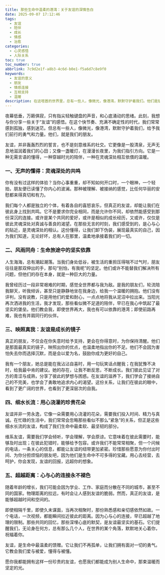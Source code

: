 ```yaml
---
title: 那些生命中温柔的港湾：关于友谊的深情告白
date: 2025-09-07 17:12:46
tags:
  - 友谊
  - 陪伴
  - 成长
  - 情感
  - 治愈
categories:
  - 心灵感悟
  - 人际关系
toc: true
toc_number: true
abbrlink: 7c9d2e1f-a8b3-4c6d-b0e1-f5a6d7c8e9f0
keywords:
  - 友谊的意义
  - 朋友
  - 情感连接
  - 互相支持
  - 温暖
description: 在这喧嚣的世界里，总有一些人，像微光，像港湾，默默守护着我们。他们是朋友，是生命中不可或缺的温柔力量。这篇文章，献给所有在友谊中找到慰藉、力量与真我的你，让我们一同感受那些无需言语的懂得，那些穿越时光的陪伴，以及友谊如何滋养我们的灵魂，让我们成为更好的自己。
---
```


夜幕低垂，万籁俱寂，只有指尖轻触键盘的声音，和心底涌动的思绪。此刻，我想与你分享一些关于“友谊”的感悟。在这个快节奏、充满不确定性的时代，我们常常感到孤独，感到迷茫。但总有一些人，像微光，像港湾，默默守护着我们，给予我们前行的勇气和力量。他们，就是我们的朋友。

友谊，并非轰轰烈烈的誓言，也不是刻意维系的社交。它更像是一股清泉，无声无息地滋润着我们的心田；又像一盏暖灯，在漫漫长夜里，为我们指引方向。它是一种无需言语的懂得，一种穿越时光的陪伴，一种在灵魂深处相互依偎的温暖。

### 一、无声的懂得：灵魂深处的共鸣

你有没有过这样的体验？当你心事重重，却不知如何开口时，一个眼神，一个轻拍，朋友便已读懂了你内心的波澜。那种被理解、被接纳的感觉，比任何华丽的安慰都来得真切和有力。

我们每个人都是独立的个体，有着各自的喜怒哀乐，但真正的友谊，却能让我们在彼此身上找到共鸣。它不是要求你完全相同，而是允许你不同，却依然能感受到那份深沉的连接。或许是某个共同的爱好，或许是相似的成长经历，又或许，仅仅是彼此灵魂深处对真诚与善良的渴望。在那些无言的时刻，我们感受到的，是心与心的贴近，是灵魂深处的相认。这份懂得，让我们卸下伪装，展现最真实的自己，因为我们知道，无论好坏，总有人在那里，温柔地承接着我们的一切。

### 二、风雨同舟：生命旅途中的坚实依靠

人生海海，总有潮起潮落。当我们身处低谷，被生活的重担压得喘不过气时，朋友往往是那双伸出的手，那句“别怕，有我呢”的坚定。他们或许不能替我们解决所有问题，但他们的存在本身，就是一种巨大的力量。

我曾经历过一段非常艰难的时期，感觉全世界都与我为敌。是我的朋友们，轮流陪我聊天，听我倾诉，甚至只是静静地坐在我身边，给我一个温暖的拥抱。他们没有评判，没有说教，只是用他们的爱和耐心，一点点地将我从泥沼中拉出来。当阳光再次洒进我的生活，我才发现，那些看似微不足道的陪伴，早已在我心中筑起了最坚实的堡垒。他们教会我，即使世界再大，我也有可以依靠的港湾；即使前路再难，我也有并肩同行的伙伴。

### 三、映照真我：友谊是成长的镜子

真正的朋友，不仅会在你失意时给予支持，更会在你得意时，为你保持清醒。他们是那面最真实的镜子，映照出你的优点，也温柔地指出你的不足。他们不会因为害怕失去你而选择沉默，而是会以爱为名，鼓励你成为更好的自己。

我有一个朋友，她总是能在我沾沾自喜时，用一句玩笑话点醒我；在我犹豫不决时，给我最中肯的建议。她的存在，让我不断反思，不断成长。我们彼此见证了对方的青涩与成熟，分享了彼此的梦想与困惑。在友谊的滋养下，我们学会了接纳自己的不完美，也学会了勇敢地追求内心的渴望。这份关系，让我们在彼此的眼中，看到了更广阔的世界，也看到了更深层次的自我。

### 四、细水长流：用心浇灌的珍贵花朵

友谊并非一劳永逸，它像一朵需要用心浇灌的花朵，需要我们投入时间、精力与真诚。在忙碌的生活中，我们常常会忽略那些看似不那么“紧急”的关系，但正是这些细水长流的友谊，构成了我们生命中最柔软、最坚韧的部分。

维系友谊，需要我们学会倾听，学会理解，学会原谅。它意味着在彼此需要时，能够及时出现；在彼此犯错时，能够给予包容。或许我们不能常常相聚，但一个问候的电话，一条关心的信息，都能让友谊的纽带更加紧密。珍惜那些愿意为你付出时间、为你分担烦恼的朋友吧，因为他们是生命中不可多得的宝藏。用心去经营，去呵护，你会发现，友谊的回报，远超你的想象。

### 五、超越距离：心与心的连接永不褪色

随着年龄的增长，我们可能会因为学业、工作、家庭而分散在不同的城市，甚至不同的国家。物理距离的拉远，有时会让人感到友谊的脆弱。然而，真正的友谊，是能够超越时间和空间的。

即使相隔千里，即使久未谋面，当再次相聚时，那份熟悉感和亲切感依然如故。一个电话，一次视频，都能瞬间拉近彼此的距离。因为心与心的连接，早已超越了地理的限制。那些共同的回忆，那些深埋心底的默契，是友谊最坚实的基石。它们提醒我们，无论身在何方，总有那么几个人，在世界的某个角落，默默地关心着你，祝福着你。

友谊，是生命中最温柔的馈赠。它让我们不再孤单，让我们拥有面对一切的勇气。它教会我们爱与被爱，懂得与被懂。

愿你我都能拥有这样一份珍贵的友谊，也愿我们都能成为别人生命中，那束温暖而坚定的光。